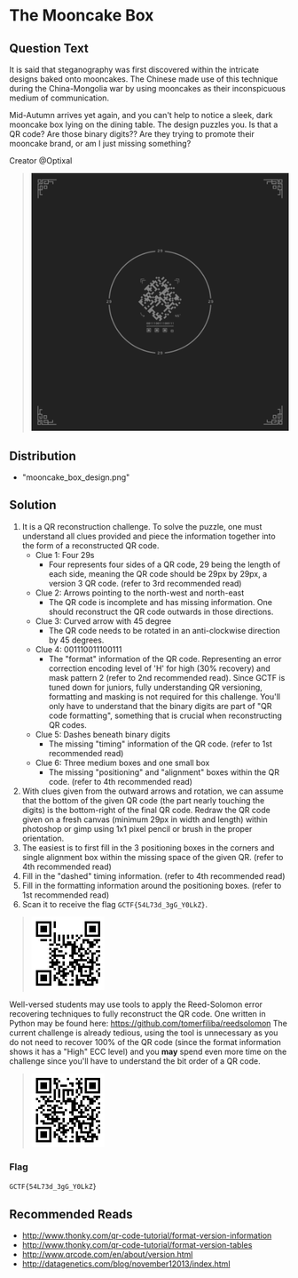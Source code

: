 # The Mooncake Box

## Question Text

It is said that steganography was first discovered within the intricate designs baked onto mooncakes. The Chinese made use of this technique during the China-Mongolia war by using mooncakes as their inconspicuous medium of communication.

Mid-Autumn arrives yet again, and you can't help to notice a sleek, dark mooncake box lying on the dining table. The design puzzles you. Is that a QR code? Are those binary digits?? Are they trying to promote their mooncake brand, or am I just missing something?

Creator @Optixal

>![Mooncake Box](distrib/mooncake_box_design_522cb125672e59e884a3d353efb8b6f6.png)

## Distribution
* "mooncake_box_design.png"

## Solution
1. It is a QR reconstruction challenge. To solve the puzzle, one must understand all clues provided and piece the information together into the form of a reconstructed QR code.
    * Clue 1: Four 29s
        * Four represents four sides of a QR code, 29 being the length of each side, meaning the QR code should be 29px by 29px, a version 3 QR code. (refer to 3rd recommended read)
    * Clue 2: Arrows pointing to the north-west and north-east
        * The QR code is incomplete and has missing information. One should reconstruct the QR code outwards in those directions.
    * Clue 3: Curved arrow with 45 degree
        * The QR code needs to be rotated in an anti-clockwise direction by 45 degrees.
    * Clue 4: 001110011100111
        * The "format" information of the QR code. Representing an error correction encoding level of 'H' for high (30% recovery) and mask pattern 2 (refer to 2nd recommended read). Since GCTF is tuned down for juniors, fully understanding QR versioning, formatting and masking is not required for this challenge. You'll only have to understand that the binary digits are part of "QR code formatting", something that is crucial when reconstructing QR codes.
    * Clue 5: Dashes beneath binary digits
        * The missing "timing" information of the QR code. (refer to 1st recommended read)
    * Clue 6: Three medium boxes and one small box
        * The missing "positioning" and "alignment" boxes within the QR code. (refer to 4th recommended read)
2. With clues given from the outward arrows and rotation, we can assume that the bottom of the given QR code (the part nearly touching the digits) is the bottom-right of the final QR code. Redraw the QR code given on a fresh canvas (minimum 29px in width and length) within photoshop or gimp using 1x1 pixel pencil or brush in the proper orientation. 
3. The easiest is to first fill in the 3 positioning boxes in the corners and single alignment box within the missing space of the given QR. (refer to 4th recommended read)
4. Fill in the "dashed" timing information. (refer to 4th recommended read)
5. Fill in the formatting information around the positioning boxes. (refer to 1st recommended read)
6. Scan it to receive the flag `GCTF{54L73d_3gG_Y0LkZ}`.

>![Reconstructed QR](solution/mooncake_solution.png)

Well-versed students may use tools to apply the Reed-Solomon error recovering techniques to fully reconstruct the QR code. One written in Python may be found here: https://github.com/tomerfiliba/reedsolomon The current challenge is already tedious, using the tool is unnecessary as you do not need to recover 100% of the QR code (since the format information shows it has a "High" ECC level) and you **may** spend even more time on the challenge since you'll have to understand the bit order of a QR code.

>![Fully Reconstructed QR](solution/mooncake_solution_complete.png)

### Flag
`GCTF{54L73d_3gG_Y0LkZ}`

## Recommended Reads
* http://www.thonky.com/qr-code-tutorial/format-version-information
* http://www.thonky.com/qr-code-tutorial/format-version-tables
* http://www.qrcode.com/en/about/version.html
* http://datagenetics.com/blog/november12013/index.html
